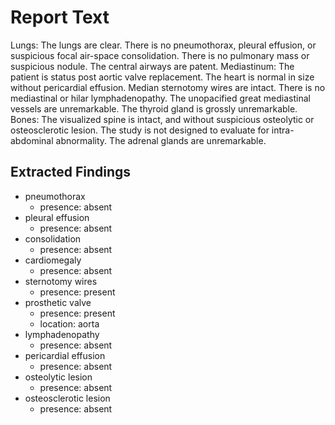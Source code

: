 # Report Text

Lungs: The lungs are clear.  There is no pneumothorax, pleural effusion, or suspicious
focal air-space consolidation.  There is no pulmonary mass or suspicious nodule.  The
central airways are patent.
Mediastinum: The patient is status post aortic valve replacement. The heart is normal in
size without pericardial effusion. Median sternotomy wires are intact.
There is no mediastinal or hilar lymphadenopathy.  The unopacified great mediastinal
vessels are unremarkable.  The thyroid gland is grossly unremarkable.  
Bones: The visualized spine is intact, and without suspicious osteolytic or osteosclerotic
lesion.
The study is not designed to evaluate for intra-abdominal abnormality. The adrenal glands
are unremarkable.

## Extracted Findings

- pneumothorax
  - presence: absent
- pleural effusion
  - presence: absent
- consolidation
  - presence: absent
- cardiomegaly
  - presence: absent
- sternotomy wires
  - presence: present
- prosthetic valve
  - presence: present
  - location: aorta
- lymphadenopathy
  - presence: absent
- pericardial effusion
  - presence: absent
- osteolytic lesion
  - presence: absent
- osteosclerotic lesion
  - presence: absent
  